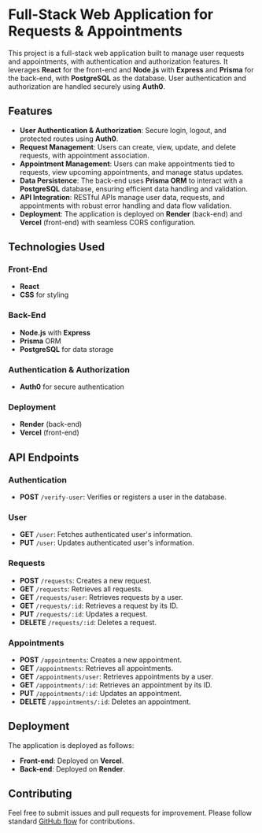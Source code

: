 # Full-Stack Web Application for Requests & Appointments

This project is a full-stack web application built to manage user requests and appointments, with authentication and authorization features. It leverages **React** for the front-end and **Node.js** with **Express** and **Prisma** for the back-end, with **PostgreSQL** as the database. User authentication and authorization are handled securely using **Auth0**.

## Features

- **User Authentication & Authorization**: Secure login, logout, and protected routes using **Auth0**.
- **Request Management**: Users can create, view, update, and delete requests, with appointment association.
- **Appointment Management**: Users can make appointments tied to requests, view upcoming appointments, and manage status updates.
- **Data Persistence**: The back-end uses **Prisma ORM** to interact with a **PostgreSQL** database, ensuring efficient data handling and validation.
- **API Integration**: RESTful APIs manage user data, requests, and appointments with robust error handling and data flow validation.
- **Deployment**: The application is deployed on **Render** (back-end) and **Vercel** (front-end) with seamless CORS configuration.

## Technologies Used

### Front-End
- **React**
- **CSS** for styling

### Back-End
- **Node.js** with **Express**
- **Prisma** ORM
- **PostgreSQL** for data storage

### Authentication & Authorization
- **Auth0** for secure authentication

### Deployment
- **Render** (back-end)
- **Vercel** (front-end)

## API Endpoints

### Authentication
- **POST** `/verify-user`: Verifies or registers a user in the database.
  
### User
- **GET** `/user`: Fetches authenticated user's information.
- **PUT** `/user`: Updates authenticated user's information.

### Requests
- **POST** `/requests`: Creates a new request.
- **GET** `/requests`: Retrieves all requests.
- **GET** `/requests/user`: Retrieves requests by a user.
- **GET** `/requests/:id`: Retrieves a request by its ID.
- **PUT** `/requests/:id`: Updates a request.
- **DELETE** `/requests/:id`: Deletes a request.

### Appointments
- **POST** `/appointments`: Creates a new appointment.
- **GET** `/appointments`: Retrieves all appointments.
- **GET** `/appointments/user`: Retrieves appointments by a user.
- **GET** `/appointments/:id`: Retrieves an appointment by its ID.
- **PUT** `/appointments/:id`: Updates an appointment.
- **DELETE** `/appointments/:id`: Deletes an appointment.

## Deployment

The application is deployed as follows:
- **Front-end**: Deployed on **Vercel**.
- **Back-end**: Deployed on **Render**.

## Contributing

Feel free to submit issues and pull requests for improvement. Please follow standard [GitHub flow](https://guides.github.com/introduction/flow/) for contributions.
